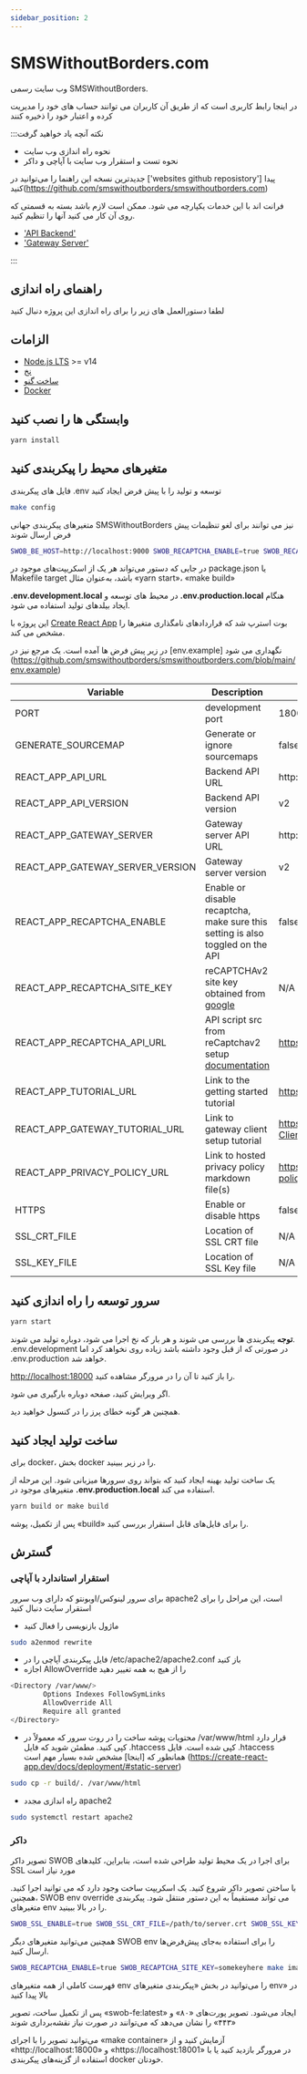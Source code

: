 ```yaml
---
sidebar_position: 2
---
```


# SMSWithoutBorders.com

وب سایت رسمی SMSWithoutBorders.

در اینجا رابط کاربری است که از طریق آن کاربران می توانند حساب های خود را مدیریت کرده و اعتبار خود را ذخیره کنند

:::نکته آنچه یاد خواهید گرفت

- نحوه راه اندازی وب سایت
- نحوه تست و استقرار وب سایت با آپاچی و داکر

جدیدترین نسخه این راهنما را می‌توانید در ['websites github reposistory'] پیدا کنید(https://github.com/smswithoutborders/smswithoutborders.com)

فرانت اند با این خدمات یکپارچه می شود. ممکن است لازم باشد بسته به قسمتی که روی آن کار می کنید آنها را تنظیم کنید.

- ['API Backend'](https://github.com/smswithoutborders/smswithoutborders.com)
- ['Gateway Server'](https://github.com/smswithoutborders/smswithoutborders.com)

:::

## راهنمای راه اندازی

لطفا دستورالعمل های زیر را برای راه اندازی این پروژه دنبال کنید

## الزامات

- [Node.js LTS](https://nodejs.org/en/download/) >= v14
- [نخ](https://classic.yarnpkg.com/en/docs/install)
- [ساخت گنو](https://www.gnu.org/software/make/)
- [Docker](https://www.docker.com/)

## وابستگی ها را نصب کنید

```bash
yarn install
```

## متغیرهای محیط را پیکربندی کنید

فایل های پیکربندی .env توسعه و تولید را با پیش فرض ایجاد کنید

```bash
make config
```

متغیرهای پیکربندی جهانی SMSWithoutBorders نیز می توانند برای لغو تنظیمات پیش فرض ارسال شوند

```bash
SWOB_BE_HOST=http://localhost:9000 SWOB_RECAPTCHA_ENABLE=true SWOB_RECAPTCHA_SITE_KEY=skfhk123 <command>
```

در جایی که دستور می‌تواند هر یک از اسکریپت‌های موجود در package.json یا Makefile target باشد، به‌عنوان مثال «yarn start»، «make build»

**.env.development.local** در محیط های توسعه و **.env.production.local** هنگام ایجاد بیلدهای تولید استفاده می شود.

این پروژه با [Create React App](https://github.com/facebook/create-react-app) بوت استرپ شد که قراردادهای نامگذاری متغیرها را مشخص می کند.

در زیر پیش فرض ها آمده است. یک مرجع نیز در [env.example] نگهداری می شود (https://github.com/smswithoutborders/smswithoutborders.com/blob/main/env.example)

| Variable                         | Description                                                                                                 | Default value                                                                                           | Override                |
| -------------------------------- | ----------------------------------------------------------------------------------------------------------- | ------------------------------------------------------------------------------------------------------- | ----------------------- |
| PORT                             | development port                                                                                            | 18000                                                                                                   | PORT                    |
| GENERATE_SOURCEMAP               | Generate or ignore sourcemaps                                                                               | false                                                                                                   | N/A                     |
| REACT_APP_API_URL                | Backend API URL                                                                                             | http://localhost:9000                                                                                 | SWOB_BE_HOST            |
| REACT_APP_API_VERSION            | Backend API version                                                                                         | v2                                                                                                      | SWOB_BE_VERSION         |
| REACT_APP_GATEWAY_SERVER         | Gateway server API URL                                                                                      | http://localhost:15000                                                                                | SWOB_GS_HOST            |
| REACT_APP_GATEWAY_SERVER_VERSION | Gateway server version                                                                                      | v2                                                                                                      | SWOB_GS_VERSION         |
| REACT_APP_RECAPTCHA_ENABLE       | Enable or disable recaptcha, make sure this setting is also toggled on the API                              | false                                                                                                   | SWOB_RECAPTCHA_ENABLE   |
| REACT_APP_RECAPTCHA_SITE_KEY     | reCAPTCHAv2 site key obtained from [google](https://www.google.com/recaptcha/admin)                         | N/A                                                                                                     | SWOB_RECAPTCHA_SITE_KEY |
| REACT_APP_RECAPTCHA_API_URL      | API script src from reCaptchav2 setup [documentation](https://developers.google.com/recaptcha/docs/display) | https://www.google.com/recaptcha/api.js                                                               | N/A                     |
| REACT_APP_TUTORIAL_URL           | Link to the getting started tutorial                                                                        | https://smswithoutborders.github.io/docs/tutorials/getting-started                                    | N/A                     |
| REACT_APP_GATEWAY_TUTORIAL_URL   | Link to gateway client setup tutorial                                                                       | https://github.com/smswithoutborders/SMSWithoutBorders-Gateway-Client/blob/alpha_stable/src/README.md | N/A                     |
| REACT_APP_PRIVACY_POLICY_URL     | Link to hosted privacy policy markdown file(s)                                                              | https://raw.githubusercontent.com/smswithoutborders/smswithoutborders.com/dev/docs/privacy-policy     | N/A                     |
| HTTPS                            | Enable or disable https                                                                                     | false                                                                                                   | SWOB_SSL_ENABLE         |
| SSL_CRT_FILE                     | Location of SSL CRT file                                                                                    | N/A                                                                                                     | SWOB_SSL_CRT_FILE       |
| SSL_KEY_FILE                     | Location of SSL Key file                                                                                    | N/A                                                                                                     | SWOB_SSL_KEY_FILE       |

## سرور توسعه را راه اندازی کنید

```bash
yarn start
```

**توجه** پیکربندی ها بررسی می شوند و هر بار که نخ اجرا می شود، دوباره تولید می شوند. .env.development در صورتی که از قبل وجود داشته باشد زیاده روی نخواهد کرد اما .env.production خواهد شد.

[http://localhost:18000](http://localhost:18000) را باز کنید تا آن را در مرورگر مشاهده کنید.

اگر ویرایش کنید، صفحه دوباره بارگیری می شود.

همچنین هر گونه خطای پرز را در کنسول خواهید دید.

## ساخت تولید ایجاد کنید

برای docker، بخش docker را در زیر ببینید.

یک ساخت تولید بهینه ایجاد کنید که بتواند روی سرورها میزبانی شود. این مرحله از متغیرهای موجود در **.env.production.local** استفاده می کند.

```bash
yarn build or make build
```

پس از تکمیل، پوشه «build» را برای فایل‌های قابل استقرار بررسی کنید.

## گسترش

### استقرار استاندارد با آپاچی

برای سرور لینوکس/اوبونتو که دارای وب سرور apache2 است، این مراحل را برای استقرار سایت دنبال کنید

- ماژول بازنویسی را فعال کنید

```bash
sudo a2enmod rewrite
```

- فایل پیکربندی آپاچی را در /etc/apache2/apache2.conf باز کنید
- اجازه AllowOverride را از هیچ به همه تغییر دهید

```bash
<Directory /var/www/>
        Options Indexes FollowSymLinks
        AllowOverride All
        Require all granted
</Directory>
```

- محتویات پوشه ساخت را در روت سرور که معمولاً در /var/www/html قرار دارد کپی کنید. مطمئن شوید که فایل .htaccess کپی شده است. فایل .htaccess همانطور که [اینجا] مشخص شده بسیار مهم است (https://create-react-app.dev/docs/deployment/#static-server)

```bash
sudo cp -r build/. /var/www/html
```

- راه اندازی مجدد apache2

```bash
sudo systemctl restart apache2
```

### داکر

تصویر داکر SWOB برای اجرا در یک محیط تولید طراحی شده است، بنابراین، کلیدهای SSL مورد نیاز است

با ساختن تصویر داکر شروع کنید. یک اسکریپت ساخت وجود دارد که می توانید اجرا کنید. همچنین، SWOB env override می تواند مستقیماً به این دستور منتقل شود. پیکربندی متغیرهای env را در بالا ببینید.

```bash
SWOB_SSL_ENABLE=true SWOB_SSL_CRT_FILE=/path/to/server.crt SWOB_SSL_KEY_FILE=/path/to/server.key make image
```

همچنین می‌توانید متغیرهای دیگر SWOB env را برای استفاده به‌جای پیش‌فرض‌ها ارسال کنید.

```bash
SWOB_RECAPTCHA_ENABLE=true SWOB_RECAPTCHA_SITE_KEY=somekeyhere make image
```

فهرست کاملی از همه متغیرهای env را می‌توانید در بخش «پیکربندی متغیرهای env» در بالا پیدا کنید

پس از تکمیل ساخت، تصویر «swob-fe:latest» ایجاد می‌شود. تصویر پورت‌های «۸۰» و «۴۴۳» را نشان می‌دهد که می‌توانند در صورت نیاز نقشه‌برداری شوند

می‌توانید تصویر را با اجرای «make container» آزمایش کنید و از «http://localhost:18000» و «https://localhost:18001» در مرورگر بازدید کنید یا با استفاده از گزینه‌های پیکربندی docker خودتان.